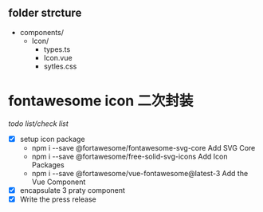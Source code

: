 
## folder strcture
- components/
  - Icon/
    - types.ts
    - Icon.vue
    - sytles.css

# fontawesome icon 二次封装
*todo list/check list*
- [x] setup icon package
  - npm i --save @fortawesome/fontawesome-svg-core Add SVG Core
  - npm i --save @fortawesome/free-solid-svg-icons  Add Icon Packages
  - npm i --save @fortawesome/vue-fontawesome@latest-3 Add the Vue Component
- [x] encapsulate 3 praty component
- [x] Write the press release
